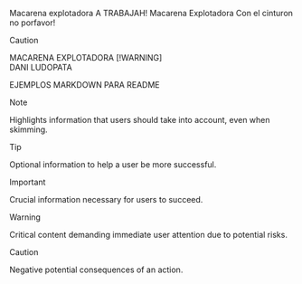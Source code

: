 Macarena explotadora
A TRABAJAH!
Macarena Explotadora
Con el cinturon no porfavor!
> [!CAUTION]
> MACARENA EXPLOTADORA
>  [!WARNING]  
> DANI LUDOPATA

EJEMPLOS MARKDOWN PARA README
> [!NOTE]  
> Highlights information that users should take into account, even when skimming.

> [!TIP]
> Optional information to help a user be more successful.

> [!IMPORTANT]  
> Crucial information necessary for users to succeed.

> [!WARNING]  
> Critical content demanding immediate user attention due to potential risks.

> [!CAUTION]
> Negative potential consequences of an action.
